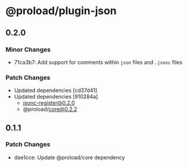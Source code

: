 # @proload/plugin-json

## 0.2.0

### Minor Changes

- 71ca3b7: Add support for comments within `json` files and `.jsonc` files

### Patch Changes

- Updated dependencies [cd37d41]
- Updated dependencies [910284a]
  - jsonc-register@0.2.0
  - @proload/core@0.2.2

## 0.1.1

### Patch Changes

- dae1cce: Update @proload/core dependency
